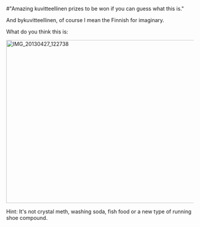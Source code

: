 #"Amazing kuvitteellinen prizes to be won if you can guess what this is."

And bykuvitteellinen, of course I mean the Finnish for imaginary.

What do you think this is:

<a href="https://s3-eu-west-1.amazonaws.com/conoroneill.net/wp-content/uploads/2013/04/IMG_20130427_122738.jpg"><img class="aligncenter size-large wp-image-1006" alt="IMG_20130427_122738" src="https://s3-eu-west-1.amazonaws.com/conoroneill.net/wp-content/uploads/2013/04/IMG_20130427_122738-1024x768.jpg" width="584" height="438" /></a>

Hint: It's not crystal meth, washing soda, fish food or a new type of running shoe compound.

&nbsp;